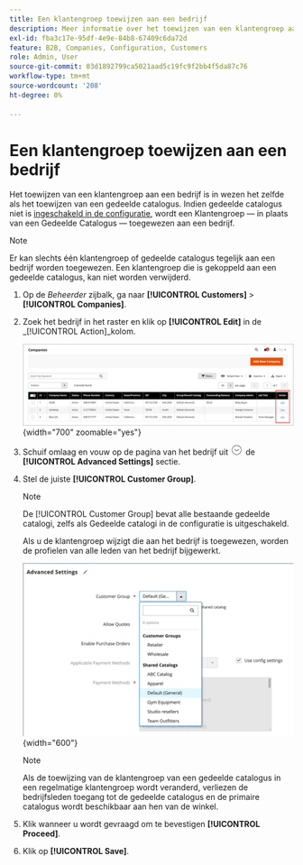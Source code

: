 ```yaml
---
title: Een klantengroep toewijzen aan een bedrijf
description: Meer informatie over het toewijzen van een klantengroep aan een bedrijfsaccount in uw Adobe Commerce-winkel.
exl-id: fba3c17e-95df-4e9e-84b8-67409c6da72d
feature: B2B, Companies, Configuration, Customers
role: Admin, User
source-git-commit: 03d1892799ca5021aad5c19fc9f2bb4f5da87c76
workflow-type: tm+mt
source-wordcount: '208'
ht-degree: 0%

---
```


# Een klantengroep toewijzen aan een bedrijf

Het toewijzen van een klantengroep aan een bedrijf is in wezen het zelfde als het toewijzen van een gedeelde catalogus. Indien gedeelde catalogus niet is [ingeschakeld in de configuratie](enable-basic-features.md), wordt een Klantengroep — in plaats van een Gedeelde Catalogus — toegewezen aan een bedrijf.

>[!NOTE]
>
> Er kan slechts één klantengroep of gedeelde catalogus tegelijk aan een bedrijf worden toegewezen. Een klantengroep die is gekoppeld aan een gedeelde catalogus, kan niet worden verwijderd.

1. Op de _Beheerder_ zijbalk, ga naar **[!UICONTROL Customers]** > **[!UICONTROL Companies]**.

1. Zoek het bedrijf in het raster en klik op **[!UICONTROL Edit]** in de _[!UICONTROL Action]_kolom.

   ![Bedrijf bewerken](./assets/companies-grid-edit.png){width="700" zoomable="yes"}

1. Schuif omlaag en vouw op de pagina van het bedrijf uit ![Expansiekiezer](../assets/icon-display-expand.png) de **[!UICONTROL Advanced Settings]** sectie.

1. Stel de juiste **[!UICONTROL Customer Group]**.

   >[!NOTE]
   >
   >De [!UICONTROL Customer Group] bevat alle bestaande gedeelde catalogi, zelfs als Gedeelde catalogi in de configuratie is uitgeschakeld.

   Als u de klantengroep wijzigt die aan het bedrijf is toegewezen, worden de profielen van alle leden van het bedrijf bijgewerkt.

   ![Klantengroep of gedeelde catalogus wijzigen](./assets/company-advanced-settings-customer-group-admin.png){width="600"}

   >[!NOTE]
   >
   >Als de toewijzing van de klantengroep van een gedeelde catalogus in een regelmatige klantengroep wordt veranderd, verliezen de bedrijfsleden toegang tot de gedeelde catalogus en de primaire catalogus wordt beschikbaar aan hen van de winkel.

1. Klik wanneer u wordt gevraagd om te bevestigen **[!UICONTROL Proceed]**.

1. Klik op **[!UICONTROL Save]**.
